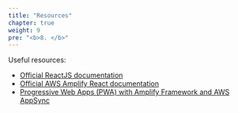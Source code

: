 ```yaml
---
title: "Resources"
chapter: true
weight: 9
pre: "<b>8. </b>"
---
```


Useful resources: 

- [Official ReactJS documentation](https://reactjs.org/docs/getting-started.html)
- [Official AWS Amplify React documentation](https://docs.amplify.aws/start/q/integration/react)
- [Progressive Web Apps (PWA) with Amplify Framework and AWS AppSync](https://aws.amazon.com/blogs/mobilebuilding-progressive-web-apps-with-the-amplify-framework-and-aws-appsync/)



